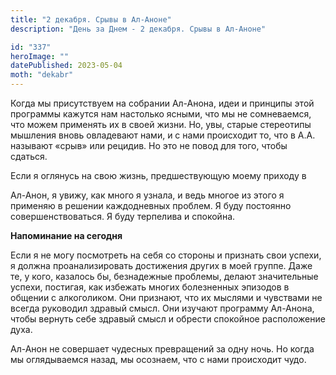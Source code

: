 ```yaml
---
title: "2 декабря. Срывы в Ал-Аноне"
description: "День за Днем - 2 декабря. Срывы в Ал-Аноне"

id: "337"
heroImage: ""
datePublished: 2023-05-04
moth: "dekabr"
---
```


Когда мы присутствуем на собрании Ал-Анона, идеи и принципы этой программы
кажутся нам настолько ясными, что мы не сомневаемся, что можем применять их в
своей жизни. Но, увы, старые стереотипы мышления вновь овладевают нами, и с
нами происходит то, что в А.А. называют «срыв» или рецидив. Но это не повод
для того, чтобы сдаться.

Если я оглянусь на свою жизнь, предшествующую моему приходу в

Ал-Анон, я увижу, как много я узнала, и ведь многое из этого я применяю в
решении каждодневных проблем. Я буду постоянно совершенствоваться. Я буду
терпелива и спокойна.

**Напоминание на сегодня**

Если я не могу посмотреть на себя со стороны и признать свои успехи, я должна
проанализировать достижения других в моей группе. Даже те, у кого, казалось
бы, безнадежные проблемы, делают значительные успехи, постигая, как избежать
многих болезненных эпизодов в общении с алкоголиком. Они признают, что их
мыслями и чувствами не всегда руководил здравый смысл. Они изучают программу
Ал-Анона, чтобы вернуть себе здравый смысл и обрести спокойное расположение
духа.

Ал-Анон не совершает чудесных превращений за одну ночь. Но когда мы
оглядываемся назад, мы осознаем, что с нами происходит чудо.
